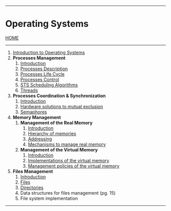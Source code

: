 
---
# Operating Systems

[HOME](/README.md)

---

1. [Introduction to Operating Systems](data/10_os_Intro.md)
2. **Processes Management**
	1. [Introduction](data/21_Intro.md)
	2. [Processes Description](data/22_description.md)
	3. [Processes Life Cycle](data/23_life.md)
	4. [Processes Control](data/24_control.md)
	5. [STS Scheduling Algorithms](data/25_scheduling.md)
	6. [Threads](data/26_threads.md)
3. **Processes Coordination & Synchronization**
	1. [Introduction](data/31_intro.md)
	2. [Hardware solutions to mutual exclusion](data/32_HWsolutions.md)
	3. [Semaphores](data/33_semaphores.md)
4. **Memory Management**
	1. **Management of the Real Memory**
		1. [Introduction](data/41-1_real_intro.md)
		2. [Hierarchy of memories](data/41-2_real_hierarchy.md)
		3. [Addressing](data/41-3_real_addressing.md)
		4. [Mechanisms to manage real memory](data/41-4_real_Memory.md)
	2. **Management of the Virtual Memory**
		1. [Introduction](data/42-1_virtual_Intro.md)
		2. [Implementations of the virtual memory](data/42-2_virtual_Imp.md)
		3. [Management policies of the virtual memory](data/42-3_virtual_Policies.md)
5. **Files Management**
	1. [Introduction](data/51_intro.md)
	2. [Files](data/52_files.md)
	3. [Directories](data/53_directories.md)
	4. Data structures for files management (pg. 15)
	5. File system implementation
---